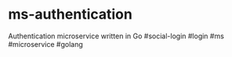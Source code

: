 # ms-authentication
Authentication microservice written in Go #social-login #login #ms #microservice #golang

